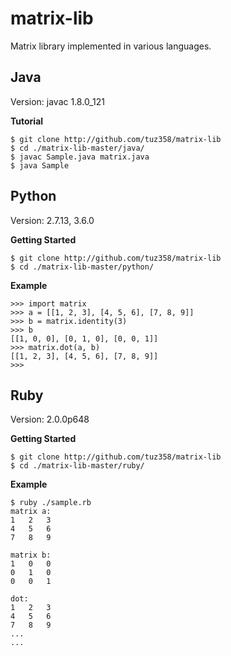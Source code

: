 # matrix-lib

Matrix library implemented in various languages.

## Java
Version: javac 1.8.0_121

**Tutorial**
```
$ git clone http://github.com/tuz358/matrix-lib
$ cd ./matrix-lib-master/java/
$ javac Sample.java matrix.java
$ java Sample
```


## Python
Version: 2.7.13, 3.6.0

**Getting Started**
```
$ git clone http://github.com/tuz358/matrix-lib
$ cd ./matrix-lib-master/python/
```

**Example**
```
>>> import matrix
>>> a = [[1, 2, 3], [4, 5, 6], [7, 8, 9]]
>>> b = matrix.identity(3)
>>> b
[[1, 0, 0], [0, 1, 0], [0, 0, 1]]
>>> matrix.dot(a, b)
[[1, 2, 3], [4, 5, 6], [7, 8, 9]]
>>>
```


## Ruby
Version: 2.0.0p648

**Getting Started**
```
$ git clone http://github.com/tuz358/matrix-lib
$ cd ./matrix-lib-master/ruby/
```

**Example**
```
$ ruby ./sample.rb
matrix a:
1	2	3
4	5	6
7	8	9

matrix b:
1	0	0
0	1	0
0	0	1

dot:
1	2	3
4	5	6
7	8	9
...
...
```
